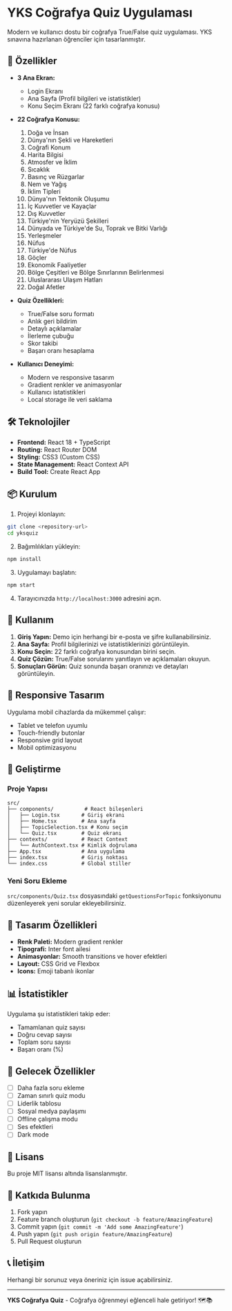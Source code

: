 # YKS Coğrafya Quiz Uygulaması

Modern ve kullanıcı dostu bir coğrafya True/False quiz uygulaması. YKS sınavına hazırlanan öğrenciler için tasarlanmıştır.

## 🚀 Özellikler

- **3 Ana Ekran:**
  - Login Ekranı
  - Ana Sayfa (Profil bilgileri ve istatistikler)
  - Konu Seçim Ekranı (22 farklı coğrafya konusu)

- **22 Coğrafya Konusu:**
  1. Doğa ve İnsan
  2. Dünya'nın Şekli ve Hareketleri
  3. Coğrafi Konum
  4. Harita Bilgisi
  5. Atmosfer ve İklim
  6. Sıcaklık
  7. Basınç ve Rüzgarlar
  8. Nem ve Yağış
  9. İklim Tipleri
  10. Dünya'nın Tektonik Oluşumu
  11. İç Kuvvetler ve Kayaçlar
  12. Dış Kuvvetler
  13. Türkiye'nin Yeryüzü Şekilleri
  14. Dünyada ve Türkiye'de Su, Toprak ve Bitki Varlığı
  15. Yerleşmeler
  16. Nüfus
  17. Türkiye'de Nüfus
  18. Göçler
  19. Ekonomik Faaliyetler
  20. Bölge Çeşitleri ve Bölge Sınırlarının Belirlenmesi
  21. Uluslararası Ulaşım Hatları
  22. Doğal Afetler

- **Quiz Özellikleri:**
  - True/False soru formatı
  - Anlık geri bildirim
  - Detaylı açıklamalar
  - İlerleme çubuğu
  - Skor takibi
  - Başarı oranı hesaplama

- **Kullanıcı Deneyimi:**
  - Modern ve responsive tasarım
  - Gradient renkler ve animasyonlar
  - Kullanıcı istatistikleri
  - Local storage ile veri saklama

## 🛠️ Teknolojiler

- **Frontend:** React 18 + TypeScript
- **Routing:** React Router DOM
- **Styling:** CSS3 (Custom CSS)
- **State Management:** React Context API
- **Build Tool:** Create React App

## 📦 Kurulum

1. Projeyi klonlayın:
```bash
git clone <repository-url>
cd yksquiz
```

2. Bağımlılıkları yükleyin:
```bash
npm install
```

3. Uygulamayı başlatın:
```bash
npm start
```

4. Tarayıcınızda `http://localhost:3000` adresini açın.

## 🎯 Kullanım

1. **Giriş Yapın:** Demo için herhangi bir e-posta ve şifre kullanabilirsiniz.
2. **Ana Sayfa:** Profil bilgilerinizi ve istatistiklerinizi görüntüleyin.
3. **Konu Seçin:** 22 farklı coğrafya konusundan birini seçin.
4. **Quiz Çözün:** True/False sorularını yanıtlayın ve açıklamaları okuyun.
5. **Sonuçları Görün:** Quiz sonunda başarı oranınızı ve detayları görüntüleyin.

## 📱 Responsive Tasarım

Uygulama mobil cihazlarda da mükemmel çalışır:
- Tablet ve telefon uyumlu
- Touch-friendly butonlar
- Responsive grid layout
- Mobil optimizasyonu

## 🔧 Geliştirme

### Proje Yapısı
```
src/
├── components/          # React bileşenleri
│   ├── Login.tsx       # Giriş ekranı
│   ├── Home.tsx        # Ana sayfa
│   ├── TopicSelection.tsx # Konu seçim
│   └── Quiz.tsx        # Quiz ekranı
├── contexts/           # React Context
│   └── AuthContext.tsx # Kimlik doğrulama
├── App.tsx             # Ana uygulama
├── index.tsx           # Giriş noktası
└── index.css           # Global stiller
```

### Yeni Soru Ekleme
`src/components/Quiz.tsx` dosyasındaki `getQuestionsForTopic` fonksiyonunu düzenleyerek yeni sorular ekleyebilirsiniz.

## 🎨 Tasarım Özellikleri

- **Renk Paleti:** Modern gradient renkler
- **Tipografi:** Inter font ailesi
- **Animasyonlar:** Smooth transitions ve hover efektleri
- **Layout:** CSS Grid ve Flexbox
- **Icons:** Emoji tabanlı ikonlar

## 📊 İstatistikler

Uygulama şu istatistikleri takip eder:
- Tamamlanan quiz sayısı
- Doğru cevap sayısı
- Toplam soru sayısı
- Başarı oranı (%)

## 🔮 Gelecek Özellikler

- [ ] Daha fazla soru ekleme
- [ ] Zaman sınırlı quiz modu
- [ ] Liderlik tablosu
- [ ] Sosyal medya paylaşımı
- [ ] Offline çalışma modu
- [ ] Ses efektleri
- [ ] Dark mode

## 📄 Lisans

Bu proje MIT lisansı altında lisanslanmıştır.

## 🤝 Katkıda Bulunma

1. Fork yapın
2. Feature branch oluşturun (`git checkout -b feature/AmazingFeature`)
3. Commit yapın (`git commit -m 'Add some AmazingFeature'`)
4. Push yapın (`git push origin feature/AmazingFeature`)
5. Pull Request oluşturun

## 📞 İletişim

Herhangi bir sorunuz veya öneriniz için issue açabilirsiniz.

---

**YKS Coğrafya Quiz** - Coğrafya öğrenmeyi eğlenceli hale getiriyor! 🗺️📚 